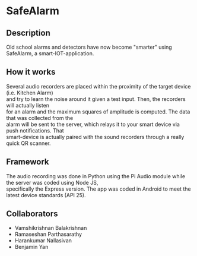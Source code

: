 # SafeAlarm

## Description

Old school alarms and detectors have now become "smarter" using SafeAlarm, a smart-IOT-application.  


## How it works

Several audio recorders are placed within the proximity of the target device (i.e. Kitchen Alarm)  
and try to learn the noise around it given a test input. Then, the recorders will actually listen  
for an alarm and the maximum squares of amplitude is computed. The data that was collected from the  
alarm will be sent to the server, which relays it to your smart device via push notifications. That  
smart-device is actually paired with the sound recorders through a really quick QR scanner.

## Framework

The audio recording was done in Python using the Pi Audio module while the server was coded using Node JS,  
specifically the Express version. The app was coded in Android to meet the latest device standards (API 25).  

## Collaborators

* Vamshikrishnan Balakrishnan
* Ramaseshan Parthasarathy
* Harankumar Nallasivan
* Benjamin Yan
